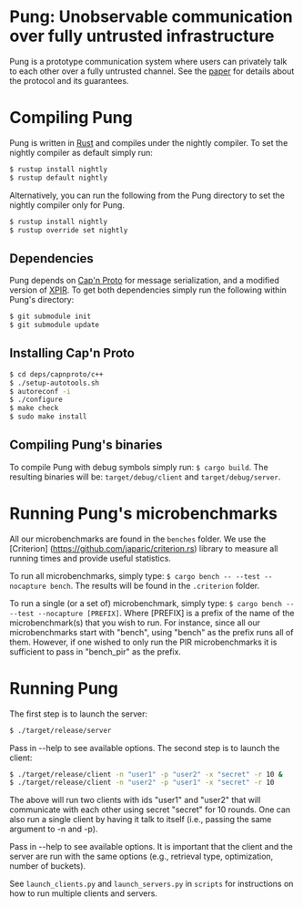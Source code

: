 # Pung: Unobservable communication over fully untrusted infrastructure

Pung is a prototype communication system where users can privately talk to each other
over a fully untrusted channel. 
See the [paper](https://www.usenix.org/system/files/conference/osdi16/osdi16-angel.pdf)
for details about the protocol and its guarantees.


# Compiling Pung

Pung is written in [Rust](https://www.rust-lang.org/) and compiles under the nightly compiler.
To set the nightly compiler as default simply run:

```sh
$ rustup install nightly
$ rustup default nightly
```

Alternatively, you can run the following from the Pung directory to set the nightly
compiler only for Pung.

```sh
$ rustup install nightly
$ rustup override set nightly
```


## Dependencies

Pung depends on [Cap'n Proto](https://capnproto.org) for message serialization,
and a modified version of [XPIR](https://github.com/XPIR-team/XPIR). To get both
dependencies simply run the following within Pung's directory:

```sh
$ git submodule init
$ git submodule update
```


## Installing Cap'n Proto

```sh
$ cd deps/capnproto/c++
$ ./setup-autotools.sh
$ autoreconf -i
$ ./configure
$ make check
$ sudo make install
```

## Compiling Pung's binaries 

To compile Pung with debug symbols simply run: ``$ cargo build``. The resulting 
binaries will be: ``target/debug/client`` and ``target/debug/server``.


# Running Pung's microbenchmarks

All our microbenchmarks are found in the ``benches`` folder. 
We use the [Criterion] (https://github.com/japaric/criterion.rs) library to measure
all running times and provide useful statistics.

To run all microbenchmarks, simply type: ``$ cargo bench -- --test --nocapture bench``. 
The results will be found in the ``.criterion`` folder.

To run a single (or a set of) microbenchmark, simply type: ``$ cargo bench -- --test --nocapture [PREFIX]``.
Where [PREFIX] is a prefix of the name of the microbenchmark(s) that you wish to run. For instance,
since all our microbenchmarks start with "bench", using "bench" as the prefix runs all of them. However,
if one wished to only run the PIR microbenchmarks it is sufficient to pass in "bench\_pir" as the prefix.

# Running Pung

The first step is to launch the server: 

```sh
$ ./target/release/server
```

Pass in --help to see available options. The second step is to launch the client: 

```sh
$ ./target/release/client -n "user1" -p "user2" -x "secret" -r 10 &
$ ./target/release/client -n "user2" -p "user1" -x "secret" -r 10
```

The above will run two clients with ids "user1" and "user2" that will communicate with
each other using secret "secret" for 10 rounds. One can also run a single client by having it
talk to itself (i.e., passing the same argument to -n and -p).


Pass in --help to see available options. It is important that the client and the server
are run with the same options (e.g., retrieval type, optimization, number of buckets).

See ``launch_clients.py`` and ``launch_servers.py`` in ``scripts`` for instructions on how
to run multiple clients and servers.

